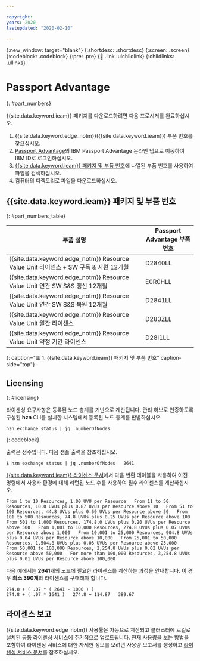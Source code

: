 ```yaml
---

copyright:
years: 2020
lastupdated: "2020-02-10"

---
```


{:new_window: target="blank"}
{:shortdesc: .shortdesc}
{:screen: .screen}
{:codeblock: .codeblock}
{:pre: .pre}
{:child: .link .ulchildlink}
{:childlinks: .ullinks}

# Passport Advantage
{: #part_numbers}

{{site.data.keyword.ieam}} 패키지를 다운로드하려면 다음 프로시저를 완료하십시오.

1. {{site.data.keyword.edge_notm}}({{site.data.keyword.ieam}}) 부품 번호를 찾으십시오.
2. [Passport Advantage](https://www.ibm.com/software/passportadvantage/)의 IBM Passport Advantage 온라인 탭으로 이동하여 IBM ID로 로그인하십시오.
2. [{{site.data.keyword.ieam}} 패키지 및 부품 번호](#part_numbers_table)에 나열된 부품 번호를 사용하여 파일을 검색하십시오.
3. 컴퓨터의 디렉토리로 파일을 다운로드하십시오.

## {{site.data.keyword.ieam}} 패키지 및 부품 번호
{: #part_numbers_table}

|부품 설명|Passport Advantage 부품 번호|
|----------------|------------------------------|
|{{site.data.keyword.edge_notm}} Resource Value Unit 라이센스 + SW 구독 & 지원 12개월|D2840LL|
|{{site.data.keyword.edge_notm}} Resource Value Unit 연간 SW S&S 갱신 12개월|E0R0HLL|
|{{site.data.keyword.edge_notm}} Resource Value Unit 연간 SW S&S 복원 12개월|D2841LL|
|{{site.data.keyword.edge_notm}} Resource Value Unit 월간 라이센스|D283ZLL|
|{{site.data.keyword.edge_notm}} Resource Value Unit 약정 기간 라이센스|D28I1LL|
{: caption="표 1. {{site.data.keyword.ieam}} 패키지 및 부품 번호" caption-side="top"}

## Licensing
{: #licensing}

라이센싱 요구사항은 등록된 노드 총계를 기반으로 계산됩니다. 관리 허브로 인증하도록 구성된 **hzn** CLI를 설치한 시스템에서 등록된 노드 총계를 판별하십시오.

  ```
  hzn exchange status | jq .numberOfNodes
  ```
  {: codeblock}

출력은 정수입니다. 다음 샘플 출력을 참조하십시오.

  ```
  $ hzn exchange status | jq .numberOfNodes   2641
  ```

[{{site.data.keyword.ieam}} 라이센스 문서](https://ibm.biz/ieam-43-license)에서 다음 변환 테이블을 사용하여 이전 명령에서 사용자 환경에 대해 리턴된 노드 수를 사용하여 필수 라이센스를 계산하십시오.

  ```
  From 1 to 10 Resources, 1.00 UVU per Resource   From 11 to 50 Resources, 10.0 UVUs plus 0.87 UVUs per Resource above 10   From 51 to 100 Resources, 44.8 UVUs plus 0.60 UVUs per Resource above 50   From 101 to 500 Resources, 74.8 UVUs plus 0.25 UVUs per Resource above 100   From 501 to 1,000 Resources, 174.8.0 UVUs plus 0.20 UVUs per Resource above 500   From 1,001 to 10,000 Resources, 274.8 UVUs plus 0.07 UVUs per Resource above 1,000   From 10,001 to 25,000 Resources, 904.8 UVUs plus 0.04 UVUs per Resource above 10,000   From 25,001 to 50,000 Resources, 1,504.8 UVUs plus 0.03 UVUs per Resource above 25,000   From 50,001 to 100,000 Resources, 2,254.8 UVUs plus 0.02 UVUs per Resource above 50,000   For more than 100,000 Resources, 3,254.8 UVUs plus 0.01 UVUs per Resource above 100,000
  ```

다음 예에서는 **2641**개의 노드에 필요한 라이센스를 계산하는 과정을 안내합니다. 이 경우 **최소 390개**의 라이센스를 구매해야 합니다.

  ```
  274.8 + ( .07 * ( 2641 - 1000 ) )
  274.8 + ( .07 * 1641 )   274.8 + 114.87   389.67
  ```

## 라이센스 보고

{{site.data.keyword.edge_notm}} 사용률은 자동으로 계산되고 클러스터에 로컬로 설치된 공통 라이센싱 서비스에 주기적으로 업로드됩니다. 현재 사용량을 보는 방법을 포함하여 라이센싱 서비스에 대한 자세한 정보를 보려면 사용량 보고서를 생성하고 [라이센싱 서비스 문서](https://www.ibm.com/docs/en/cpfs?topic=operator-overview)를 참조하십시오.
